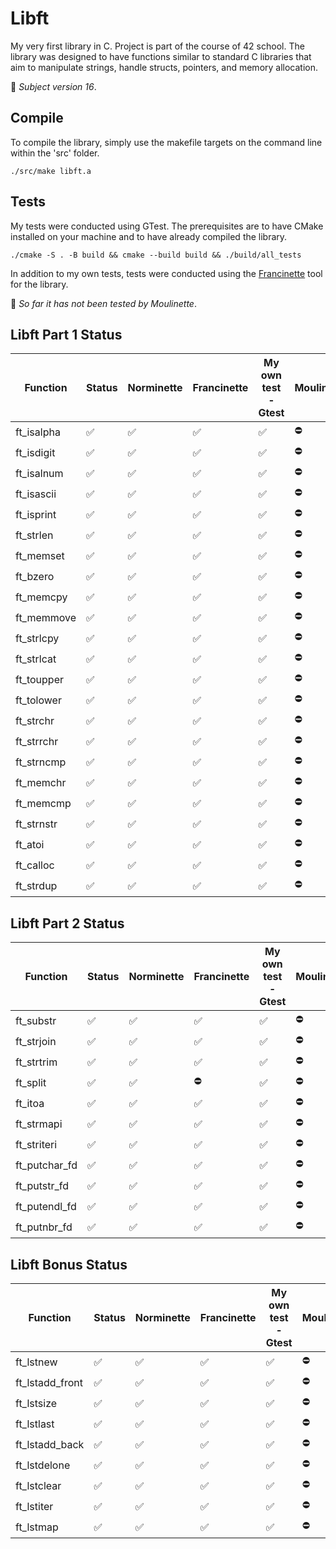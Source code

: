 # Libft
My very first library in C. Project is part of the course of 42 school.
The library was designed to have functions similar to standard C libraries that aim to manipulate strings, handle structs, pointers, and memory allocation.

🚩 *Subject version 16*.

## Compile
To compile the library, simply use the makefile targets on the command line within the 'src' folder.
```
./src/make libft.a
```

## Tests
My tests were conducted using GTest. The prerequisites are to have CMake installed on your machine and to have already compiled the library.
```
./cmake -S . -B build && cmake --build build && ./build/all_tests
```
In addition to my own tests, tests were conducted using the [Francinette](https://github.com/xicodomingues/francinette) tool for the library.

🚩 *So far it has not been tested by Moulinette*.

## Libft Part 1 Status
| Function | Status | Norminette | Francinette | My own test - Gtest | Moulinette
| --- | --- | --- | --- |--- | --- |
| ft_isalpha | ✅ | ✅ | ✅ | ✅ | ⛔️ |
| ft_isdigit | ✅ | ✅ | ✅ | ✅ | ⛔️ |
| ft_isalnum | ✅ | ✅ | ✅ | ✅ | ⛔️ |
| ft_isascii | ✅ | ✅ | ✅ | ✅ | ⛔️ |
| ft_isprint | ✅ | ✅ | ✅ | ✅ | ⛔️ |
| ft_strlen | ✅ | ✅ | ✅ | ✅ | ⛔️ |
| ft_memset | ✅ | ✅ | ✅ | ✅ | ⛔️ |
| ft_bzero | ✅ | ✅ | ✅ | ✅ | ⛔️ |
| ft_memcpy | ✅ | ✅ | ✅ | ✅ | ⛔️ |
| ft_memmove | ✅ | ✅ | ✅ | ✅ | ⛔️ |
| ft_strlcpy | ✅ | ✅ | ✅ | ✅ | ⛔️ |
| ft_strlcat | ✅ | ✅ | ✅ | ✅ | ⛔️ |
| ft_toupper | ✅ | ✅ | ✅ | ✅ | ⛔️ |
| ft_tolower | ✅ | ✅ | ✅ | ✅ | ⛔️ |
| ft_strchr | ✅ | ✅ | ✅ | ✅ | ⛔️ |
| ft_strrchr | ✅ | ✅ | ✅ | ✅ | ⛔️ |
| ft_strncmp | ✅ | ✅ | ✅ | ✅ | ⛔️ |
| ft_memchr | ✅ | ✅ | ✅ | ✅ | ⛔️ |
| ft_memcmp | ✅ | ✅ | ✅ | ✅ | ⛔️ |
| ft_strnstr | ✅ | ✅ | ✅ | ✅ | ⛔️ |
| ft_atoi | ✅ | ✅ | ✅ | ✅ | ⛔️ |
| ft_calloc | ✅ | ✅ | ✅ | ✅ | ⛔️ |
| ft_strdup | ✅ | ✅ | ✅ | ✅ | ⛔️ |

## Libft Part 2 Status
| Function | Status | Norminette | Francinette | My own test - Gtest | Moulinette
| --- | --- | --- | --- |--- | --- |
| ft_substr | ✅ | ✅ | ✅ | ✅ | ⛔️ |
| ft_strjoin | ✅ | ✅ | ✅ | ✅ | ⛔️ |
| ft_strtrim | ✅ | ✅ | ✅ | ✅ | ⛔️ |
| ft_split | ✅ | ✅ | ⛔️ | ✅ | ⛔️ |
| ft_itoa | ✅ | ✅ | ✅ | ✅ | ⛔️ |
| ft_strmapi | ✅ | ✅ | ✅ | ✅ | ⛔️ |
| ft_striteri | ✅ | ✅ | ✅ | ✅ | ⛔️ |
| ft_putchar_fd | ✅ | ✅ | ✅ | ✅ | ⛔️ |
| ft_putstr_fd | ✅ | ✅ | ✅ | ✅ | ⛔️ |
| ft_putendl_fd | ✅ | ✅ | ✅ | ✅ | ⛔️ |
| ft_putnbr_fd | ✅ | ✅ | ✅ | ✅ | ⛔️ |

## Libft Bonus Status
| Function | Status | Norminette | Francinette | My own test - Gtest | Moulinette
| --- | --- | --- | --- |--- | --- |
| ft_lstnew | ✅ | ✅ | ✅ | ✅ | ⛔️ |
| ft_lstadd_front | ✅ | ✅ | ✅ | ✅ | ⛔️ |
| ft_lstsize | ✅ | ✅ | ✅ | ✅ | ⛔️ |
| ft_lstlast | ✅ | ✅ | ✅ | ✅ | ⛔️ |
| ft_lstadd_back | ✅ | ✅ | ✅ | ✅ | ⛔️ |
| ft_lstdelone | ✅ | ✅ | ✅ | ✅ | ⛔️ |
| ft_lstclear | ✅ | ✅ | ✅ | ✅ | ⛔️ |
| ft_lstiter | ✅ | ✅ | ✅ | ✅ | ⛔️ |
| ft_lstmap | ✅ | ✅ | ✅ | ✅ | ⛔️ |
